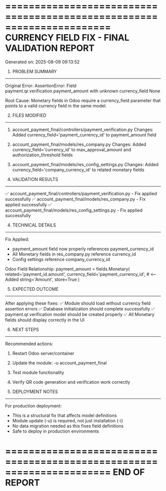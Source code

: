 ======================================================================
CURRENCY FIELD FIX - FINAL VALIDATION REPORT
======================================================================
Generated on: 2025-08-09 09:13:52

1. PROBLEM SUMMARY
------------------------------
Original Error:
  AssertionError: Field payment.qr.verification.payment_amount
  with unknown currency_field None

Root Cause:
  Monetary fields in Odoo require a currency_field parameter
  that points to a valid currency field in the same model.

2. FILES MODIFIED
------------------------------
  1. account_payment_final/controllers/payment_verification.py
     Changes: Added currency_field='payment_currency_id' to payment_amount field

  2. account_payment_final/models/res_company.py
     Changes: Added currency_field='currency_id' to max_approval_amount and authorization_threshold fields

  3. account_payment_final/models/res_config_settings.py
     Changes: Added currency_field='company_currency_id' to related monetary fields

3. VALIDATION RESULTS
------------------------------
  ✅ account_payment_final/controllers/payment_verification.py - Fix applied successfully
  ✅ account_payment_final/models/res_company.py - Fix applied successfully
  ✅ account_payment_final/models/res_config_settings.py - Fix applied successfully

4. TECHNICAL DETAILS
------------------------------
Fix Applied:
  - payment_amount field now properly references payment_currency_id
  - All Monetary fields in res_company.py reference currency_id
  - Config settings reference company_currency_id

Odoo Field Relationship:
  payment_amount = fields.Monetary(
      related='payment_id.amount',
      currency_field='payment_currency_id',  # <-- Added
      string='Amount',
      store=True
  )

5. EXPECTED OUTCOME
------------------------------
After applying these fixes:
  ✅ Module should load without currency field assertion errors
  ✅ Database initialization should complete successfully
  ✅ payment.qr.verification model should be created properly
  ✅ All Monetary fields should display correctly in the UI

6. NEXT STEPS
------------------------------
Recommended actions:
  1. Restart Odoo server/container
  2. Update the module: -u account_payment_final
  3. Test module functionality
  4. Verify QR code generation and verification work correctly

7. DEPLOYMENT NOTES
------------------------------
For production deployment:
  - This is a structural fix that affects model definitions
  - Module update (-u) is required, not just installation (-i)
  - No data migration needed as this fixes field definitions
  - Safe to deploy in production environments

======================================================================
END OF REPORT
======================================================================